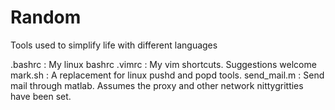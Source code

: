 Random
======

Tools used to simplify life with different languages

.bashrc     : My linux bashrc
.vimrc      : My vim shortcuts. Suggestions welcome
mark.sh     : A replacement for linux pushd and popd tools. 
send_mail.m : Send mail through matlab. Assumes the proxy and other network nittygritties have been set.
